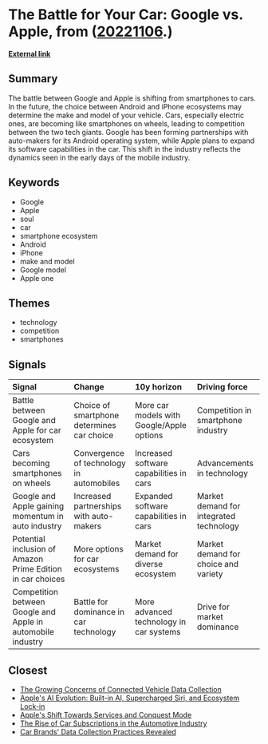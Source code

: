 # __The Battle for Your Car: Google vs. Apple__, from ([20221106](https://kghosh.substack.com/p/20221106).)

__[External link](https://www.wsj.com/articles/the-next-big-battle-between-google-and-apple-is-for-the-soul-of-your-car-11664596817?mod=tech_listb_pos3&utm_source=substack&utm_medium=email)__



## Summary

The battle between Google and Apple is shifting from smartphones to cars. In the future, the choice between Android and iPhone ecosystems may determine the make and model of your vehicle. Cars, especially electric ones, are becoming like smartphones on wheels, leading to competition between the two tech giants. Google has been forming partnerships with auto-makers for its Android operating system, while Apple plans to expand its software capabilities in the car. This shift in the industry reflects the dynamics seen in the early days of the mobile industry.

## Keywords

* Google
* Apple
* soul
* car
* smartphone ecosystem
* Android
* iPhone
* make and model
* Google model
* Apple one

## Themes

* technology
* competition
* smartphones

## Signals

| Signal                                                      | Change                                     | 10y horizon                               | Driving force                           |
|:------------------------------------------------------------|:-------------------------------------------|:------------------------------------------|:----------------------------------------|
| Battle between Google and Apple for car ecosystem           | Choice of smartphone determines car choice | More car models with Google/Apple options | Competition in smartphone industry      |
| Cars becoming smartphones on wheels                         | Convergence of technology in automobiles   | Increased software capabilities in cars   | Advancements in technology              |
| Google and Apple gaining momentum in auto industry          | Increased partnerships with auto-makers    | Expanded software capabilities in cars    | Market demand for integrated technology |
| Potential inclusion of Amazon Prime Edition in car choices  | More options for car ecosystems            | Market demand for diverse ecosystem       | Market demand for choice and variety    |
| Competition between Google and Apple in automobile industry | Battle for dominance in car technology     | More advanced technology in car systems   | Drive for market dominance              |

## Closest

* [The Growing Concerns of Connected Vehicle Data Collection](fe7e41280ce4475f799785a436070868)
* [Apple's AI Evolution: Built-in AI, Supercharged Siri, and Ecosystem Lock-in](36fb34db6e6d559e27ceb9ff09d6f65b)
* [Apple's Shift Towards Services and Conquest Mode](31746b76bca4763be83b7055f34a192f)
* [The Rise of Car Subscriptions in the Automotive Industry](b9a5b69113b7ca17b6493414799b0e6e)
* [Car Brands' Data Collection Practices Revealed](62c61eaa138e1224c7ca89ac43a85b1e)
